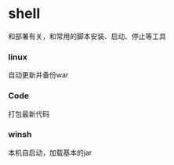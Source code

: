 # shell
和部署有关，和常用的脚本安装、启动、停止等工具

### linux 
  自动更新并备份war
### Code
  打包最新代码
### winsh
  本机自启动，加载基本的jar

